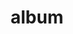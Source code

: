 ---
layout: album
resource: facebook
title: "album"
description: "masonry"
active: gallery
header-img: "img/gallery-bg.jpg"
album-title: "my 9th album"
images:
  - image_path: NguyenNhu(nana)/1/1005249320676577_362286357_1005249317343244_2719347205115088550_n.jpg
  - image_path: NguyenNhu(nana)/1/1050955356105973_391668723_1050955352772640_3923206959476410627_n.jpg
  - image_path: NguyenNhu(nana)/1/1069470260921149_405020803_1069470257587816_8317763325301541577_n.jpg
  - image_path: NguyenNhu(nana)/1/1078753739992801_409748785_1078753733326135_6203772847632430314_n.jpg
  - image_path: NguyenNhu(nana)/1/1190467788821395_449146785_1190467785488062_4577271395148149730_n.jpg
  - image_path: NguyenNhu(nana)/1/1208611193673721_452750842_1208611570340350_8850870635478613785_n.jpg
  - image_path: NguyenNhu(nana)/1/1208611210340386_452974169_1208611583673682_6739860176842633861_n.jpg
  - image_path: NguyenNhu(nana)/1/1214189513115889_453484664_1214190469782460_6199281138303295185_n.jpg
  - image_path: NguyenNhu(nana)/1/1214189526449221_453973860_1214190479782459_7971276030589218624_n.jpg
  - image_path: NguyenNhu(nana)/1/1304736054061234_470151310_1304736057394567_2691463150381463068_n.jpg
  - image_path: NguyenNhu(nana)/1/1308330367035136_470215475_1308331037035069_4489845947878209253_n.jpg
  - image_path: NguyenNhu(nana)/1/1308330413701798_470596882_1308331080368398_5151458562080867916_n.jpg
  - image_path: NguyenNhu(nana)/1/1308330660368440_470566284_1308331053701734_3235395798936287257_n.jpg
  - image_path: NguyenNhu(nana)/1/472709977_1321628785705294_6748656447621287040_n.jpg
  - image_path: NguyenNhu(nana)/1/474746492_1331266571408182_2789498483394649398_n.jpg
  - image_path: NguyenNhu(nana)/1/480894269778754_165453240_480894273112087_5873928845763301879_n.jpg
  - image_path: NguyenNhu(nana)/1/486262929241888_167710375_486262932575221_7393877095848557763_n.jpg
  - image_path: NguyenNhu(nana)/1/489382292263285_172085145_489382295596618_6844337690388709171_n.jpg
  - image_path: NguyenNhu(nana)/1/514163983118449_186553343_514163986451782_5333706555863053973_n.jpg
  - image_path: NguyenNhu(nana)/1/550480266153487_468538798_1293940968474076_3296967566314642492_n.jpg
  - image_path: NguyenNhu(nana)/1/581700336364813_469434280_1299781447890028_4003277639290747385_n.jpg
  - image_path: NguyenNhu(nana)/1/599111501290363_469351749_1300593327808840_8188967264203448081_n.jpg
  - image_path: NguyenNhu(nana)/1/603378964196950_469557003_1300616041139902_699540183719044152_n.jpg
  - image_path: NguyenNhu(nana)/1/612421669959346_469602966_1301251904409649_7171822710133647084_n.jpg
  - image_path: NguyenNhu(nana)/1/620506482484198_469892987_1301544664380373_2483405618935538900_n.jpg
  - image_path: NguyenNhu(nana)/1/888564275678416_474450533_1331858151349024_8221905799532395649_n.jpg
  - image_path: NguyenNhu(nana)/1/911712946696882_327994294_762422055189363_7122613073030035337_n.jpg
  - image_path: NguyenNhu(nana)/1/912968623237981_328240600_1346063332839405_2869176237573016424_n.jpg
  - image_path: NguyenNhu(nana)/1/942689553599221_337243950_957681131918084_4298988018316590890_n.jpg
  - image_path: NguyenNhu(nana)/1/981545539713622_352527481_1639885409841515_3951269357014842250_n.jpg
  - image_path: NguyenNhu(nana)/1/981545576380285_352219675_802966857744308_5314713656091184716_n.jpg
  - image_path: NguyenNhu(nana)/1/988988572302652_355362890_988988568969319_5992919801627925045_n.jpg
  - image_path: NguyenNhu(nana)/1/995084435026399_357710768_995084431693066_8104282062574364184_n.jpg
---